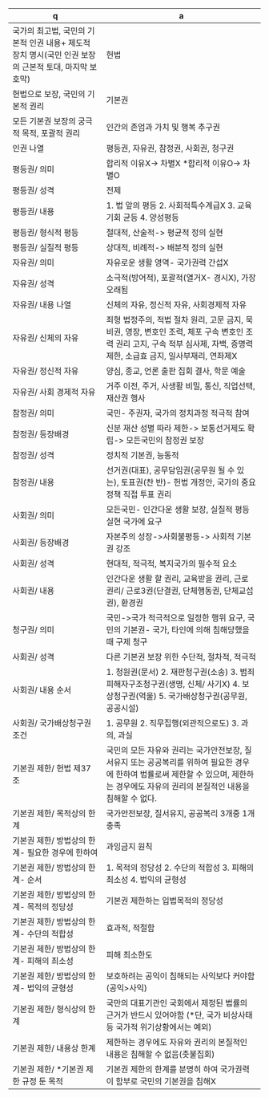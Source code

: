 q | a
---|---
국가의 최고법, 국민의 기본적 인권 내용+ 제도적 장치 명시(국민 인권 보장의 근본적 토대, 마지막 보호막)		| 헌법
헌법으로 보장, 국민의 기본적 권리		| 기본권
모든 기본권 보장의 궁극적 목적, 포괄적 권리		| 인간의 존엄과 가치 및 행복 추구권
인권 나열		| 평등권, 자유권, 참정권, 사회권, 청구권
평등권/ 의미		| 합리적 이유X-> 차별X *합리적 이유O-> 차별O
평등권/ 성격		| 전제
평등권/ 내용		| 1. 법 앞의 평등 2. 사회적특수계급X 3. 교육 기회 균등 4. 양성평등
평등권/ 형식적 평등		| 절대적, 산술적-> 평균적 정의 실현
평등권/ 실질적 평등		| 상대적, 비례적-> 배분적 정의 실현
자유권/ 의미		| 자유로운 생활 영역- 국가권력 간섭X
자유권/ 성격		| 소극적(방어적), 포괄적(열거X- 경시X), 가장 오래됨
자유권/ 내용 나열		| 신체의 자유, 정신적 자유, 사회경제적 자유
자유권/ 신체의 자유		| 죄형 법정주의, 적법 절차 원리, 고문 금지, 묵비권, 영장, 변호인 조력, 체포 구속 변호인 조력 권리 고지, 구속 적부 심사제, 자백, 증명력 제한, 소급효 금지, 일사부재리, 연좌제X
자유권/ 정신적 자유		| 양심, 종교, 언론 출판 집회 결사, 학문 예술
자유권/ 사회 경제적 자유		| 거주 이전, 주거, 사생활 비밀, 통신, 직업선택, 재산권 행사
참정권/ 의미		| 국민- 주권자, 국가의 정치과정 적극적 참여
참정권/ 등장배경		| 신분 재산 성별 따라 제한-> 보통선거제도 확립-> 모든국민의 참정권 보장
참정권/ 성격		| 정치적 기본권, 능동적
참정권/ 내용		| 선거권(대표), 공무담임권(공무원 될 수 있는), 토표권(찬 반)- 헌법 개정안, 국가의 중요 정책 직접 투표 권리
사회권/ 의미		| 모든국민- 인간다운 생활 보장, 실질적 평등 실현 국가에 요구
사회권/ 등장배경		| 자본주의 성장->사회불평등-> 사회적 기본권 강조
사회권/ 성격		| 현대적, 적극적, 복지국가의 필수적 요소
사회권/ 내용		| 인간다운 생활 할 권리, 교육받을 권리, 근로 권리/ 근로3권(단결권, 단체행동권, 단체교섭권), 환경권
청구권/ 의미		| 국민->국가 적극적으로 일정한 행위 요구, 국민의 기본권- 국가, 타인에 의해 침해당했을 때 구제 청구
사회권/ 성격		| 다른 기본권 보장 위한 수단적, 절차적, 적극적
사회권/ 내용 순서		| 1. 청원권(문서) 2. 재판청구권(소송) 3. 범죄피해자구조청구권(생명, 신체/ 사기X) 4. 보상청구권(억울) 5. 국가배상청구권(공무원, 공공시설)
사회권/ 국가배상청구권 조건		| 1. 공무원 2. 직무집행(외관적으로도) 3. 과의, 과실
기본권 제한/ 헌법 제37조		| 국민의 모든 자유와 권리는 국가안전보장, 질서유지 또는 공공복리를 위하여 필요한 경우에 한하여 법률로써 제한할 수 있으며, 제한하는 경우에도 자유의 권리의 본질적인 내용을 침해할 수 없다.
기본권 제한/ 목적상의 한계		| 국가안전보장, 질서유지, 공공복리 3개중 1개 충족
기본권 제한/ 방법상의 한계- 필요한 경우에 한하여		| 과잉금지 원칙
기본권 제한/ 방법상의 한계- 순서		| 1. 목적의 정당성 2. 수단의 적합성 3. 피해의 최소성 4. 법익의 균형성
기본권 제한/ 방법상의 한계- 목적의 정당성		| 기본권 제한하는 입법목적의 정당성
기본권 제한/ 방법상의 한계- 수단의 적합성		| 효과적, 적절함
기본권 제한/ 방법상의 한계- 피해의 최소성		| 피해 최소한도
기본권 제한/ 방법상의 한계- 법익의 균형성		| 보호하려는 공익이 침해되는 사익보다 커야함(공익>사익)
기본권 제한/ 형식상의 한계		| 국만의 대표기관인 국회에서 제정된 법률의 근거가 반드시 있어야함 (*단, 국가 비상사태 등 국가적 위기상황에서는 예외)
기본권 제한/ 내용상 한계		| 제한하는 경우에도 자유와 권리의 본질적인 내용은 침해할 수 없음(촛불집회)
기본권 제한/ *기본권 제한 규정 둔 목적		| 기본권 제한의 한계를 분명히 하여 국가권력이 함부로 국민의 기본권을 침해X